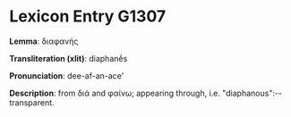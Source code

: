 # Lexicon Entry G1307

**Lemma**: διαφανής

**Transliteration (xlit)**: diaphanḗs

**Pronunciation**: dee-af-an-ace'

**Description**:
from διά and φαίνω; appearing through, i.e. "diaphanous":--transparent.
